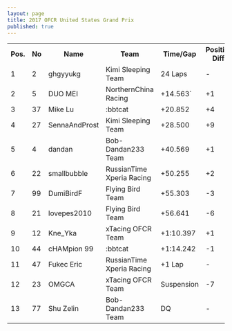 ```yaml
---
layout: page
title: 2017 OFCR United States Grand Prix
published: true
---
```


<font size="2">
<table>
  <tr>
    <th>Pos.</th>
    <th>No</th>
    <th>Name</th>
    <th>Team</th>
    <th>Time/Gap</th>
    <th>Position Diff.</th>
  </tr>
  <tr>
    <td>1</td>
    <td>2</td>
    <td>ghgyyukg</td>
    <td>Kimi Sleeping Team</td>
    <td>24 Laps</td>
    <td>-</td>
  </tr>
  <tr>
    <td>2</td>
    <td>5</td>
    <td>DUO MEI</td>
    <td>NorthernChina Racing</td>
    <td>+14.563`</td>
    <td>+1</td>
  </tr>
  <tr>
    <td>3</td>
    <td>37</td>
    <td>Mike Lu</td>
    <td>:bbtcat</td>
    <td>+20.852</td>
    <td>+4</td>
  </tr>
  <tr>
    <td>4</td>
    <td>27</td>
    <td>SennaAndProst</td>
    <td>Kimi Sleeping Team</td>
    <td>+28.500</td>
    <td>+9</td>
  </tr>
  <tr>
    <td>5</td>
    <td>4</td>
    <td>dandan</td>
    <td>Bob-Dandan233 Team</td>
    <td>+40.569</td>
    <td>+1</td>
  </tr>
  <tr>
    <td>6</td>
    <td>22</td>
    <td>smallbubble</td>
    <td>RussianTime Xperia Racing</td>
    <td>+50.255</td>
    <td>+2</td>
  </tr>
  <tr>
    <td>7</td>
    <td>99</td>
    <td>DumiBirdF</td>
    <td>Flying Bird Team</td>
    <td>+55.303</td>
    <td>-3</td>
  </tr>
  <tr>
    <td>8</td>
    <td>21</td>
    <td>lovepes2010</td>
    <td>Flying Bird Team</td>
    <td>+56.641</td>
    <td>-6</td>
  </tr>
  <tr>
    <td>9</td>
    <td>12</td>
    <td>Kne_Yka</td>
    <td>xTacing OFCR Team</td>
    <td>+1:10.397</td>
    <td>+1</td>
  </tr>
  <tr>
    <td>10</td>
    <td>44</td>
    <td>cHAMpion 99</td>
    <td>:bbtcat</td>
    <td>+1:14.242</td>
    <td>-1</td>
  </tr>
  <tr>
    <td>11</td>
    <td>47</td>
    <td>Fukec Eric</td>
    <td>RussianTime Xperia Racing</td>
    <td>+1 Lap</td>
    <td>-</td>
  </tr>
  <tr>
    <td>12</td>
    <td>23</td>
    <td>OMGCA</td>
    <td>xTacing OFCR Team</td>
    <td>Suspension</td>
    <td>-7</td>
  </tr>
  <tr>
    <td>13</td>
    <td>77</td>
    <td>Shu Zelin</td>
    <td>Bob-Dandan233 Team</td>
    <td>DQ</td>
    <td>-</td>
  </tr>
</table>
</font>